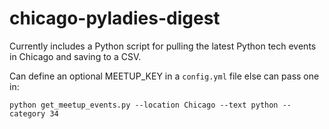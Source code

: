# chicago-pyladies-digest

Currently includes a Python script for pulling the latest Python tech events in Chicago and saving to a CSV.

Can define an optional MEETUP_KEY in a `config.yml` file else can pass one in:

```
python get_meetup_events.py --location Chicago --text python --category 34
```

